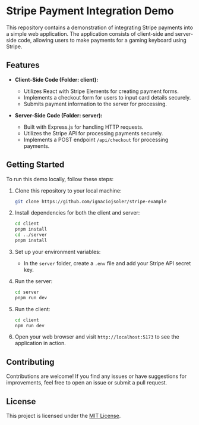 # Stripe Payment Integration Demo

This repository contains a demonstration of integrating Stripe payments into a simple web application. The application consists of client-side and server-side code, allowing users to make payments for a gaming keyboard using Stripe.

## Features

- **Client-Side Code (Folder: client):**
  - Utilizes React with Stripe Elements for creating payment forms.
  - Implements a checkout form for users to input card details securely.
  - Submits payment information to the server for processing.

- **Server-Side Code (Folder: server):**
  - Built with Express.js for handling HTTP requests.
  - Utilizes the Stripe API for processing payments securely.
  - Implements a POST endpoint `/api/checkout` for processing payments.

## Getting Started

To run this demo locally, follow these steps:

1. Clone this repository to your local machine:

   ```bash
   git clone https://github.com/ignaciojsoler/stripe-example
   ```

2. Install dependencies for both the client and server:

   ```bash
   cd client
   pnpm install
   cd ../server
   pnpm install
   ```

3. Set up your environment variables:
   - In the `server` folder, create a `.env` file and add your Stripe API secret key.

4. Run the server:
   ```bash
   cd server
   pnpm run dev
   ```

5. Run the client:
   ```bash
   cd client
   npm run dev
   ```

6. Open your web browser and visit `http://localhost:5173` to see the application in action.

## Contributing

Contributions are welcome! If you find any issues or have suggestions for improvements, feel free to open an issue or submit a pull request.

## License

This project is licensed under the [MIT License](LICENSE).
